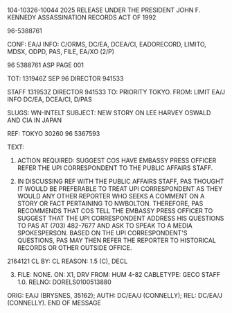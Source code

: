 104-10326-10044
2025 RELEASE UNDER THE PRESIDENT JOHN F. KENNEDY ASSASSINATION RECORDS ACT OF 1992

96-5388761

CONF: EA/J INFO: C/ORMS, DC/EA, DCEA/CI, EADORECORD, LIMITO, MDSX, ODPD, PAS, FILE, EA/XO (2/P)

96 5388761 ASP PAGE 001

TOT: 131946Z SEP 96 DIRECTOR 941533

STAFF 131953Z DIRECTOR 941533
TO: PRIORITY TOKYO.
FROM: LIMIT EA/J INFO DC/EA, DCEA/CI, D/PAS

SLUGS: WN-INTELT
SUBJECT: NEW STORY ON LEE HARVEY OSWALD AND CIA IN JAPAN

REF: TOKYO 30260 96 5367593

TEXT:

1. ACTION REQUIRED: SUGGEST COS HAVE EMBASSY PRESS OFFICER REFER THE UPI CORRESPONDENT TO THE PUBLIC AFFAIRS STAFF.

2. IN DISCUSSING REF WITH THE PUBLIC AFFAIRS STAFF, PAS THOUGHT IT WOULD BE PREFERABLE TO TREAT UPI CORRESPONDENT AS THEY WOULD ANY OTHER REPORTER WHO SEEKS A COMMENT ON A STORY OR FACT PERTAINING TO NWBOLTON. THEREFORE, PAS RECOMMENDS THAT COS TELL THE EMBASSY PRESS OFFICER TO SUGGEST THAT THE UPI CORRESPONDENT ADDRESS HIS QUESTIONS TO PAS AT (703) 482-7677 AND ASK TO SPEAK TO A MEDIA SPOKESPERSON. BASED ON THE UPI CORRESPONDENT'S QUESTIONS, PAS MAY THEN REFER THE REPORTER TO HISTORICAL RECORDS OR OTHER OUTSIDE OFFICE.

2164121
CL BY:
CL REASON: 1.5 (C), DECL

3. FILE: NONE.
ON: X1, DRV FROM: HUM 4-82
CABLETYPE: GECO STAFF 1.0.
RELNO: DORELS0100513880

ORIG: EA/J (BRYSNES, 35162); AUTH: DC/EA/J (CONNELLY); REL: DC/EA/J (CONNELLY).
END OF MESSAGE
